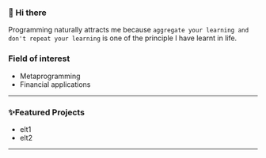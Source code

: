 ### 👋 Hi there 
Programming naturally attracts me because ``aggregate your learning and don't repeat your learning`` is one of the principle I have learnt in life.

### Field of interest
- Metaprogramming
- Financial applications 

---
### ✨Featured Projects
- elt1
- elt2
---
<!--
**pakkinlau/pakkinlau** is a ✨ _special_ ✨ repository because its `README.md` (this file) appears on your GitHub profile.

Here are some ideas to get you started:

- 🔭 I’m currently working on ...
- 🌱 I’m currently learning ...
- 👯 I’m looking to collaborate on ...
- 🤔 I’m looking for help with ...
- 💬 Ask me about ...
- 📫 How to reach me: ...
- 😄 Pronouns: ...
- ⚡ Fun fact: ...
-->
